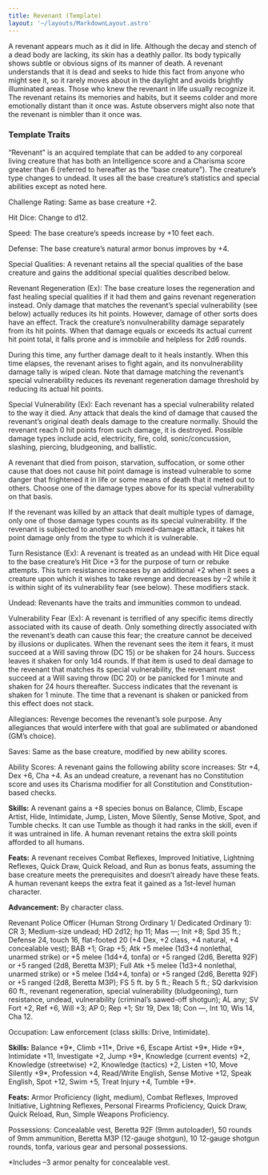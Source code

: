 ```yaml
---
title: Revenant (Template)
layout: '~/layouts/MarkdownLayout.astro'
---
```

A revenant appears much as it did in life. Although the decay and stench of a
dead body are lacking, its skin has a deathly pallor. Its body typically shows
subtle or obvious signs of its manner of death. A revenant understands that it
is dead and seeks to hide this fact from anyone who might see it, so it rarely
moves about in the daylight and avoids brightly illuminated areas. Those who
knew the revenant in life usually recognize it. The revenant retains its
memories and habits, but it seems colder and more emotionally distant than it
once was. Astute observers might also note that the revenant is nimbler than
it once was.

###  Template Traits

“Revenant” is an acquired template that can be added to any corporeal living
creature that has both an Intelligence score and a Charisma score greater than
6 (referred to hereafter as the “base creature”). The creature’s type changes
to undead. It uses all the base creature’s statistics and special abilities
except as noted here.

Challenge Rating: Same as base creature +2.

Hit Dice: Change to d12.

Speed: The base creature’s speeds increase by +10 feet each.

Defense: The base creature’s natural armor bonus improves by +4.

Special Qualities: A revenant retains all the special qualities of the base
creature and gains the additional special qualities described below.

Revenant Regeneration (Ex): The base creature loses the regeneration and fast
healing special qualities if it had them and gains revenant regeneration
instead. Only damage that matches the revenant’s special vulnerability (see
below) actually reduces its hit points. However, damage of other sorts does
have an effect. Track the creature’s nonvulnerability damage separately from
its hit points. When that damage equals or exceeds its actual current hit
point total, it falls prone and is immobile and helpless for 2d6 rounds.

During this time, any further damage dealt to it heals instantly. When this
time elapses, the revenant arises to fight again, and its nonvulnerability
damage tally is wiped clean. Note that damage matching the revenant’s special
vulnerability reduces its revenant regeneration damage threshold by reducing
its actual hit points.

Special Vulnerability (Ex): Each revenant has a special vulnerability related
to the way it died. Any attack that deals the kind of damage that caused the
revenant’s original death deals damage to the creature normally. Should the
revenant reach 0 hit points from such damage, it is destroyed. Possible damage
types include acid, electricity, fire, cold, sonic/concussion, slashing,
piercing, bludgeoning, and ballistic.

A revenant that died from poison, starvation, suffocation, or some other cause
that does not cause hit point damage is instead vulnerable to some danger that
frightened it in life or some means of death that it meted out to others.
Choose one of the damage types above for its special vulnerability on that
basis.

If the revenant was killed by an attack that dealt multiple types of damage,
only one of those damage types counts as its special vulnerability. If the
revenant is subjected to another such mixed-damage attack, it takes hit point
damage only from the type to which it is vulnerable.

Turn Resistance (Ex): A revenant is treated as an undead with Hit Dice equal
to the base creature’s Hit Dice +3 for the purpose of turn or rebuke attempts.
This turn resistance increases by an additional +2 when it sees a creature
upon which it wishes to take revenge and decreases by –2 while it is within
sight of its vulnerability fear (see below). These modifiers stack.

Undead: Revenants have the traits and immunities common to undead.

Vulnerability Fear (Ex): A revenant is terrified of any specific items
directly associated with its cause of death. Only something directly
associated with the revenant’s death can cause this fear; the creature cannot
be deceived by illusions or duplicates. When the revenant sees the item it
fears, it must succeed at a Will saving throw (DC 15) or be shaken for 24
hours. Success leaves it shaken for only 1d4 rounds. If that item is used to
deal damage to the revenant that matches its special vulnerability, the
revenant must succeed at a Will saving throw (DC 20) or be panicked for 1
minute and shaken for 24 hours thereafter. Success indicates that the revenant
is shaken for 1 minute. The time that a revenant is shaken or panicked from
this effect does not stack.

Allegiances: Revenge becomes the revenant’s sole purpose. Any allegiances that
would interfere with that goal are sublimated or abandoned (GM’s choice).

Saves: Same as the base creature, modified by new ability scores.

Ability Scores: A revenant gains the following ability score increases: Str
+4, Dex +6, Cha +4. As an undead creature, a revenant has no Constitution
score and uses its Charisma modifier for all Constitution and Constitution-
based checks.

**Skills:** A revenant gains a +8 species bonus on Balance, Climb, Escape
Artist, Hide, Intimidate, Jump, Listen, Move Silently, Sense Motive, Spot, and
Tumble checks. It can use Tumble as though it had ranks in the skill, even if
it was untrained in life. A human revenant retains the extra skill points
afforded to all humans.

**Feats:** A revenant receives Combat Reflexes, Improved Initiative, Lightning
Reflexes, Quick Draw, Quick Reload, and Run as bonus feats, assuming the base
creature meets the prerequisites and doesn’t already have these feats. A human
revenant keeps the extra feat it gained as a 1st-level human character.

**Advancement:** By character class.

Revenant Police Officer (Human Strong Ordinary 1/ Dedicated Ordinary 1): CR 3;
Medium-size undead; HD 2d12; hp 11; Mas —; Init +8; Spd 35 ft.; Defense 24,
touch 16, flat-footed 20 (+4 Dex, +2 class, +4 natural, +4 concealable vest);
BAB +1; Grap +5; Atk +5 melee (1d3+4 nonlethal, unarmed strike) or +5 melee
(1d4+4, tonfa) or +5 ranged (2d6, Beretta 92F) or +5 ranged (2d8, Beretta
M3P); Full Atk +5 melee (1d3+4 nonlethal, unarmed strike) or +5 melee (1d4+4,
tonfa) or +5 ranged (2d6, Beretta 92F) or +5 ranged (2d8, Beretta M3P); FS 5
ft. by 5 ft.; Reach 5 ft.; SQ darkvision 60 ft., revenant regeneration,
special vulnerability (bludgeoning), turn resistance, undead, vulnerability
(criminal’s sawed-off shotgun); AL any; SV Fort +2, Ref +6, Will +3; AP 0; Rep
+1; Str 19, Dex 18; Con —, Int 10, Wis 14, Cha 12.

Occupation: Law enforcement (class skills: Drive, Intimidate).

**Skills:** Balance +9*, Climb +11*, Drive +6, Escape Artist +9*, Hide +9*,
Intimidate +11, Investigate +2, Jump +9*, Knowledge (current events) +2,
Knowledge (streetwise) +2, Knowledge (tactics) +2, Listen +10, Move Silently
+9*, Profession +4, Read/Write English, Sense Motive +12, Speak English, Spot
+12, Swim +5, Treat Injury +4, Tumble +9*.

**Feats:** Armor Proficiency (light, medium), Combat Reflexes, Improved
Initiative, Lightning Reflexes, Personal Firearms Proficiency, Quick Draw,
Quick Reload, Run, Simple Weapons Proficiency.

Possessions: Concealable vest, Beretta 92F (9mm autoloader), 50 rounds of 9mm
ammunition, Beretta M3P (12-gauge shotgun), 10 12-gauge shotgun rounds, tonfa,
various gear and personal possessions.

*Includes –3 armor penalty for concealable vest. 

